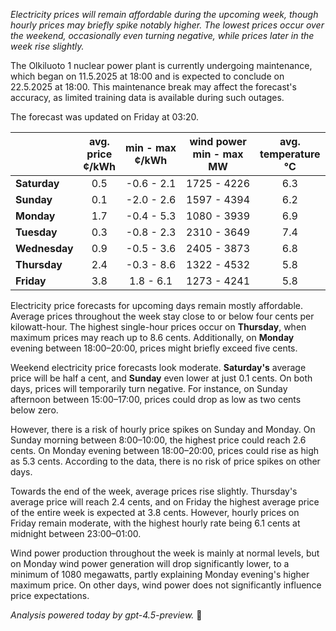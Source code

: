 *Electricity prices will remain affordable during the upcoming week, though hourly prices may briefly spike notably higher. The lowest prices occur over the weekend, occasionally even turning negative, while prices later in the week rise slightly.*

The Olkiluoto 1 nuclear power plant is currently undergoing maintenance, which began on 11.5.2025 at 18:00 and is expected to conclude on 22.5.2025 at 18:00. This maintenance break may affect the forecast's accuracy, as limited training data is available during such outages.

The forecast was updated on Friday at 03:20.

|              | avg.<br>price<br>¢/kWh | min - max<br>¢/kWh | wind power<br>min - max<br>MW | avg.<br>temperature<br>°C |
|:-------------|:----------------------:|:-------------------:|:----------------------------:|:-------------------------:|
| **Saturday** |          0.5           |     -0.6 - 2.1      |          1725 - 4226         |            6.3            |
| **Sunday**   |          0.1           |     -2.0 - 2.6      |          1597 - 4394         |            6.2            |
| **Monday**   |          1.7           |     -0.4 - 5.3      |          1080 - 3939         |            6.9            |
| **Tuesday**  |          0.3           |     -0.8 - 2.3      |          2310 - 3649         |            7.4            |
| **Wednesday**|          0.9           |     -0.5 - 3.6      |          2405 - 3873         |            6.8            |
| **Thursday** |          2.4           |     -0.3 - 8.6      |          1322 - 4532         |            5.8            |
| **Friday**   |          3.8           |      1.8 - 6.1      |          1273 - 4241         |            5.8            |

Electricity price forecasts for upcoming days remain mostly affordable. Average prices throughout the week stay close to or below four cents per kilowatt-hour. The highest single-hour prices occur on **Thursday**, when maximum prices may reach up to 8.6 cents. Additionally, on **Monday** evening between 18:00–20:00, prices might briefly exceed five cents.

Weekend electricity price forecasts look moderate. **Saturday's** average price will be half a cent, and **Sunday** even lower at just 0.1 cents. On both days, prices will temporarily turn negative. For instance, on Sunday afternoon between 15:00–17:00, prices could drop as low as two cents below zero.

However, there is a risk of hourly price spikes on Sunday and Monday. On Sunday morning between 8:00–10:00, the highest price could reach 2.6 cents. On Monday evening between 18:00–20:00, prices could rise as high as 5.3 cents. According to the data, there is no risk of price spikes on other days.

Towards the end of the week, average prices rise slightly. Thursday's average price will reach 2.4 cents, and on Friday the highest average price of the entire week is expected at 3.8 cents. However, hourly prices on Friday remain moderate, with the highest hourly rate being 6.1 cents at midnight between 23:00–01:00.

Wind power production throughout the week is mainly at normal levels, but on Monday wind power generation will drop significantly lower, to a minimum of 1080 megawatts, partly explaining Monday evening's higher maximum price. On other days, wind power does not significantly influence price expectations.

*Analysis powered today by gpt-4.5-preview.* 🔌
